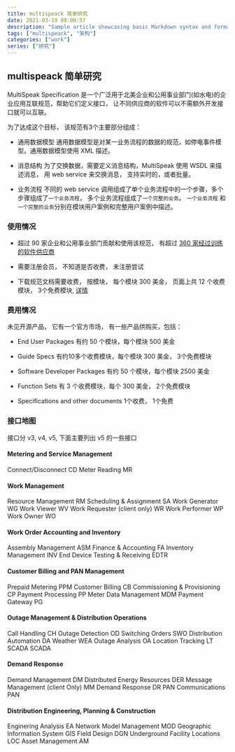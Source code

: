 ```yaml
---
title: multispeack 简单研究
date: 2021-03-19 08:00:57
description: "Sample article showcasing basic Markdown syntax and formatting for HTML elements."
tags: ["multispeack", "架构"]
categories: ["work"]
series: ["研究"]
---
```


## multispeack 简单研究

MultiSpeak Specification 是一个广泛用于北美企业和公用事业部门(如水电)的企业应用互联规范，帮助它们定义接口， 让不同供应商的软件可以不需额外开发接口就可以互联。

为了达成这个目标， 该规范有3个主要部分组成：

- 通用数据模型  通用数据模型是对某一业务流程的数据的规范，如停电事件模型。通用数据模型使用 XML 描述。

- 消息结构 为了交换数据，需要定义消息结构，MultiSpeak 使用 WSDL 来描述消息， 用 web service 来交换消息， 支持实时的，或者批量。

- 业务流程 不同的 web service 调用组成了单个业务流程中的一个步骤，多个步骤组成了`一个业务流程`， 多个业务流程组成了`一个完整的业务`。
    `一个业务流程` 和 `一个完整的业务`分别在模块用户案例和完整用户案例中描述。

### 使用情况

- 超过 90 家企业和公用事业部门贡献和使用该规范， 有超过 [360 家经过训练的软件供应商](http://multispeak.wpengine.com/integrator-list-getting-help/)

- 需要注册会员， 不知道是否收费， 未注册尝试

- 下载规范文档需要收费， 按模块， 每个模块 300 美金， 页面上共 12 个收费模块， 3个免费模块, [详情](https://www.multispeak.com/guide-specifications/)

### 费用情况
未见开源产品， 它有一个官方市场， 有一些产品供购买，包括：

- End User Packages
有约 50 个模块，每个模块 500 美金

- Guide Specs
有约10多个收费模块，每个模块 300 美金， 3个免费模块

- Software Developer Packages
有约 50 个模块，每个模块 2500 美金

- Function Sets
有 3 个收费模块，每个 300 美金， 2个免费模块

- Specifications and other documents
1个收费， 1个免费

### 接口地图

接口分 v3, v4, v5, 下面主要列出 v5 的一些接口

#### Metering and Service Management
Connect/Disconnect CD
Meter Reading MR

#### Work Management
Resource Management RM
Scheduling & Assignment SA
Work Generator WG
Work Viewer WV
Work Requester (client only) WR
Work Performer WP
Work Owner WO

#### Work Order Accounting and Inventory
Assembly Management ASM
Finance & Accounting FA
Inventory Management INV
End Device Testing & Receiving EDTR

#### Customer Billing and PAN Management
Prepaid Metering PPM
Customer Billing CB
Commissioning & Provisioning CP
Payment Processing PP
Meter Data Management MDM
Payment Gateway PG

#### Outage Management & Distribution Operations
Call Handling CH
Outage Detection OD
Switching Orders SWO
Distribution Automation DA
Weather WEA
Outage Analysis OA
Location Tracking LT
SCADA SCADA

#### Demand Response
Demand Management DM
Distributed Energy Resources DER
Message Management (client Only) MM
Demand Response DR
PAN Communications PAN

#### Distribution Engineering, Planning & Construction
Enginering Analysis EA
Network Model Management MOD
Geographic Information System GIS
Field Design DGN
Underground Facility Locations LOC
Asset Management AM
